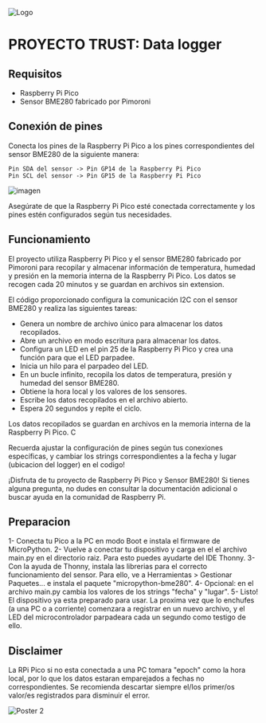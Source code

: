 ![Logo](https://github.com/FacialatA/Trust-Data-Logger/assets/92767544/3131dc2d-5edb-4105-937b-13e8f3cfa82d)

# PROYECTO TRUST: Data logger
## Requisitos

* Raspberry Pi Pico
* Sensor BME280 fabricado por Pimoroni

## Conexión de pines

Conecta los pines de la Raspberry Pi Pico a los pines correspondientes del sensor BME280 de la siguiente manera:

    Pin SDA del sensor -> Pin GP14 de la Raspberry Pi Pico
    Pin SCL del sensor -> Pin GP15 de la Raspberry Pi Pico

![imagen](https://github.com/FacialatA/PicoDataLogger/assets/92767544/e2a02bd6-3e35-4fe6-bc84-bf2f59aeae7a)


Asegúrate de que la Raspberry Pi Pico esté conectada correctamente y los pines estén configurados según tus necesidades.


## Funcionamiento

El proyecto utiliza Raspberry Pi Pico y el sensor BME280 fabricado por Pimoroni para recopilar y almacenar información de temperatura, humedad y presión en la memoria interna de la Raspberry Pi Pico. Los datos se recogen cada 20 minutos y se guardan en archivos sin extension.

El código proporcionado configura la comunicación I2C con el sensor BME280 y realiza las siguientes tareas:

*    Genera un nombre de archivo único para almacenar los datos recopilados.
*    Abre un archivo en modo escritura para almacenar los datos.
*    Configura un LED en el pin 25 de la Raspberry Pi Pico y crea una función para que el LED parpadee.
*    Inicia un hilo para el parpadeo del LED.
*    En un bucle infinito, recopila los datos de temperatura, presión y humedad del sensor BME280.
*    Obtiene la hora local y los valores de los sensores.
*    Escribe los datos recopilados en el archivo abierto.
*    Espera 20 segundos y repite el ciclo.

Los datos recopilados se guardan en archivos en la memoria interna de la Raspberry Pi Pico. C

Recuerda ajustar la configuración de pines según tus conexiones específicas, y cambiar los strings correspondientes a la fecha y lugar (ubicacion del logger) en el codigo!

¡Disfruta de tu proyecto de Raspberry Pi Pico y Sensor BME280! Si tienes alguna pregunta, no dudes en consultar la documentación adicional o buscar ayuda en la comunidad de Raspberry Pi.

## Preparacion
1- Conecta tu Pico a la PC en modo Boot e instala el firmware de MicroPython.
2- Vuelve a conectar tu dispositivo y carga en el el archivo main.py en el directorio raiz. Para esto puedes ayudarte del IDE Thonny.
3- Con la ayuda de Thonny, instala las librerias para el correcto funcionamiento del sensor. Para ello, ve a Herramientas > Gestionar Paquetes... e instala el paquete "micropython-bme280".
4- Opcional: en el archivo main.py cambia los valores de los strings "fecha" y "lugar".
5- Listo! El dispositivo ya esta preparado para usar. La proxima vez que lo enchufes (a una PC o a corriente) comenzara a registrar en un nuevo archivo, y el LED del microcontrolador parpadeara cada un segundo como testigo de ello.

## Disclaimer

La RPi Pico si no esta conectada a una PC tomara "epoch" como la hora local, por lo que los datos estaran emparejados a fechas no correspondientes.
Se recomienda descartar siempre el/los primer/os valor/es registrados para disminuir el error.

![Poster 2](https://github.com/user-attachments/assets/f0042399-ea29-411a-a43b-8fa7bdf2030e)

